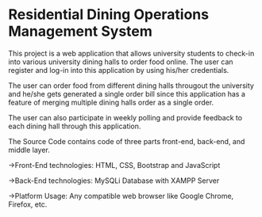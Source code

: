 # Residential Dining Operations Management System


This project is a web application that allows university students to check-in into various university dining halls to order food online. The user can register and log-in
into this application by using his/her credentials. 

The user can order food from different dining halls througout the university and he/she gets generated a single order bill since this application has a feature of 
merging multiple dining halls order as a single order.

The user can also participate in weekly polling and provide feedback to each dining hall through this application.

The Source Code contains code of three parts front-end, back-end, and middle layer. 

->Front-End technologies: HTML, CSS, Bootstrap and JavaScript

->Back-End technologies: MySQLi Database with XAMPP Server

->Platform Usage: Any compatible web browser like Google Chrome, Firefox, etc.




